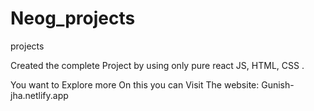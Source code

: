 # Neog_projects
projects

Created the complete Project by using  only pure react JS, HTML, CSS .

You want to Explore more On this you can Visit The website: Gunish-jha.netlify.app 
